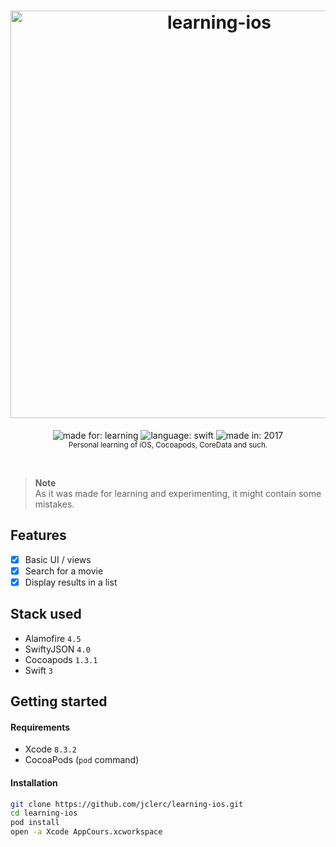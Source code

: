 <h1 align="center">
  <img alt="learning-ios" width="652" src="https://jclerc.github.io/assets/repos/banner/learning-ios.jpg">
  <br>
</h1>

<p align="center">
  <img alt="made for: learning" src="https://jclerc.github.io/assets/static/badges/made-for/learning.svg">
  <img alt="language: swift" src="https://jclerc.github.io/assets/static/badges/language/swift.svg">
  <img alt="made in: 2017" src="https://jclerc.github.io/assets/static/badges/made-in/2017.svg">
  <br>
  <sub>Personal learning of iOS, Cocoapods, CoreData and such.</sub>
</p>
<br>

> **Note** \
> As it was made for learning and experimenting, it might contain some mistakes.

## Features

- [x] Basic UI / views
- [x] Search for a movie
- [x] Display results in a list

## Stack used

- Alamofire `4.5`
- SwiftyJSON `4.0`
- Cocoapods `1.3.1`
- Swift `3`

## Getting started

#### Requirements

- Xcode `8.3.2`
- CocoaPods (`pod` command)

#### Installation

```sh
git clone https://github.com/jclerc/learning-ios.git
cd learning-ios
pod install
open -a Xcode AppCours.xcworkspace
```
